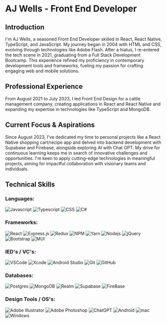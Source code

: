 # AJ Wells - Front End Developer

## Introduction

I'm AJ Wells, a seasoned Front End Developer skilled in React, React Native, TypeScript, and JavaScript. My journey began in 2004 with HTML and CSS, evolving through technologies like Adobe Flash. After a hiatus, I re-entered the tech scene in 2021, graduating from a Full Stack Development Bootcamp. This experience refined my proficiency in contemporary development tools and frameworks, fueling my passion for crafting engaging web and mobile solutions.

## Professional Experience

From August 2021 to July 2023, I led Front End Design for a cattle management company, creating applications in React and React Native and expanding my expertise in technologies like TypeScript and MongoDB.

## Current Focus & Aspirations

Since August 2023, I've dedicated my time to personal projects like a React Native shopping cart/recipe app and delved into backend development with Supabase and Firebase, alongside exploring AI with Chat GPT. My drive for continuous learning keeps me in search of innovative challenges and opportunities. I'm keen to apply cutting-edge technologies in meaningful projects, aiming for impactful collaboration with visionary teams and individuals.

## Technical Skills

### Languages:

![Javascript](https://img.shields.io/badge/Javascript-F0DB4F?style=for-the-badge&labelColor=black&logo=javascript&logoColor=F0DB4F)
![Typescript](https://img.shields.io/badge/Typescript-007acc?style=for-the-badge&labelColor=black&logo=typescript&logoColor=007acc)
![CSS](https://img.shields.io/badge/CSS-1572B6?style=for-the-badge&labelColor=black&logo=css3&logoColor=1572B6)
![C#](https://img.shields.io/badge/c%23-%23239120.svg?style=for-the-badge&labelColor=black&logo=csharp&logoColor=239120)

### Frameworks:

![React](https://img.shields.io/badge/-React/React_Native-61DBFB?style=for-the-badge&labelColor=black&logo=react&logoColor=61DBFB)
![Express.js](https://img.shields.io/badge/Express.js-ffffff?style=for-the-badge&labelColor=black&logo=express&logoColor=ffffff)
![Redux](https://img.shields.io/badge/Redux-7248B6?style=for-the-badge&labelColor=black&logo=redux&logoColor=7248B6)
![NPM](https://img.shields.io/badge/NPM-%23CB3837.svg?style=for-the-badge&labelColor=black&logo=npm&logoColor=23CB3837)
![Yarn](https://img.shields.io/badge/yarn-%232C8EBB.svg?style=for-the-badge&labelColor=black&logo=yarn&logoColor=232C8EBB)
![Nodejs](https://img.shields.io/badge/Node.js-3C873A?style=for-the-badge&labelColor=black&logo=node.js&logoColor=3C873A)
![jQuery](https://img.shields.io/badge/jquery-%230769AD.svg?style=for-the-badge&labelColor=black&logo=jquery&logoColor=0769AD)
![Bootstrap](https://img.shields.io/badge/Bootstrap-780FF1?style=for-the-badge&labelColor=black&logo=bootstrap&logoColor=780FF1)
![MUI](https://img.shields.io/badge/MUI-%230081CB.svg?style=for-the-badge&labelColor=black&logo=mui&logoColor=230081CB)

### IED's / VC's:

![VSCode](https://img.shields.io/badge/Visual_Studio-0078d7?style=for-the-badge&labelColor=black&logo=visual%20studio&logoColor=0078d7)
![Xcode](https://img.shields.io/badge/Xcode-007ACC?style=for-the-badge&labelColor=black&logo=Xcode&logoColor=007ACC)
![Android Studio](https://img.shields.io/badge/Android%20Studio-3DDC84.svg?style=for-the-badge&labelColor=black&logo=android-studio&logoColor=3DDC84)
![Git](https://img.shields.io/badge/Git-E84D31?style=for-the-badge&labelColor=black&logo=git&logoColor=E84D31)
![GitHub](https://img.shields.io/badge/github-%23121011.svg?style=for-the-badge&labelColor=black&logo=github&logoColor=white)

### Databases:

![Postgres](https://img.shields.io/badge/postgres-%23316192.svg?style=for-the-badge&labelColor=black&logo=postgresql&logoColor=23316192)
![MongoDB](https://img.shields.io/badge/MongoDB-%234ea94b.svg?style=for-the-badge&labelColor=black&logo=mongodb&logoColor=234ea94b)
![Realm](https://img.shields.io/badge/Realm-39477F?style=for-the-badge&labelColor=black&logo=realm&logoColor=39477F)
![Supabase](https://img.shields.io/badge/Supabase-3ECF8E?style=for-the-badge&labelColor=black&logo=supabase&logoColor=3ECF8E)
![FireBase](https://img.shields.io/badge/Firebase-a08021?style=for-the-badge&labelColor=black&logo=firebase&logoColor=ffcd34)

### Design Tools / OS's:

![Adobe Illustrator](https://img.shields.io/badge/adobe%20illustrator-%23FF9A00.svg?style=for-the-badge&labelColor=black&logo=adobe%20illustrator&logoColor=23FF9A00)
![Adobe Photoshop](https://img.shields.io/badge/adobe%20photoshop-%2331A8FF.svg?style=for-the-badge&labelColor=black&logo=adobe%20photoshop&logoColor=2331A8FF)
![ChatGPT](https://img.shields.io/badge/chat_GPT-74aa9c?style=for-the-badge&labelColor=black&logo=openai&logoColor=74aa9c)
![Android](https://img.shields.io/badge/Android-3DDC84?style=for-the-badge&labelColor=black&logo=android&logoColor=3DDC84)
![mac](https://img.shields.io/badge/iOS_/_oSX-%23000000.svg?style=for-the-badge&labelColor=black&logo=apple&logoColor=white)
![Windows](https://img.shields.io/badge/Windows-0078D6?style=for-the-badge&labelColor=black&logo=windows&logoColor=0078D6)
